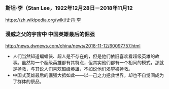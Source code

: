 ### 斯坦·李（Stan Lee，1922年12月28日－2018年11月12
https://zh.wikipedia.org/wiki/史丹·李
### 漫威之父的宇宙中 中国英雄最后的倔强
http://news.dwnews.com/china/news/2018-11-12/60097757.html
- 人们当然知道蝙蝠侠、超人是不存在的，但是他们依旧喜欢看超级英雄的故事。虽然每一个超级英雄都有其特点，但其实他们都有一个相同的模式，那就是拯救，与其说人们喜欢超级英雄，不如说他们渴望被拯救。
- 中国式英雄最后的倔强大抵如此——以一己之力拯救世界，却也不自觉间成为了群体的祭品。